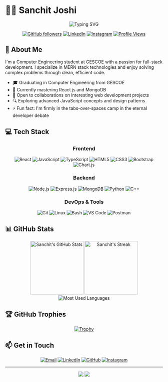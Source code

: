 # 👨‍💻 Sanchit Joshi

<div align="center">
  <img src="https://readme-typing-svg.demolab.com?font=Fira+Code&weight=600&size=22&pause=1000&color=6495ED&center=true&vCenter=true&random=false&width=435&lines=Computer+Engineering+Student;MERN+Stack+Developer;Always+Learning+New+Technologies" alt="Typing SVG" />
  <br>
  
  [![GitHub followers](https://img.shields.io/github/followers/Sanchit-Joshi?logo=GitHub&style=for-the-badge)](https://github.com/Sanchit-Joshi)
  [![LinkedIn](https://img.shields.io/badge/LinkedIn-Connect-blue?style=for-the-badge&logo=linkedin)](https://www.linkedin.com/in/sanchit-joshi644)
  [![Instagram](https://img.shields.io/badge/Instagram-Follow-E4405F?style=for-the-badge&logo=instagram&logoColor=white)](https://www.instagram.com/_.sanchit_joshi._)
  [![Profile Views](https://komarev.com/ghpvc/?username=Sanchit-Joshi&style=for-the-badge&color=blueviolet)](https://github.com/Sanchit-Joshi)
</div>

## 🚀 About Me

I'm a Computer Engineering student at GESCOE with a passion for full-stack development. I specialize in MERN stack technologies and enjoy solving complex problems through clean, efficient code.

- 🎓 Graduating in Computer Engineering from GESCOE
- 🌱 Currently mastering React.js and MongoDB
- 💼 Open to collaborations on interesting web development projects
- 🔍 Exploring advanced JavaScript concepts and design patterns
- ⚡ Fun fact: I'm firmly in the tabs-over-spaces camp in the eternal developer debate

## 💻 Tech Stack

<div align="center">

### Frontend
![React](https://img.shields.io/badge/React-20232A?style=for-the-badge&logo=react&logoColor=61DAFB)
![JavaScript](https://img.shields.io/badge/JavaScript-F7DF1E?style=for-the-badge&logo=javascript&logoColor=black)
![TypeScript](https://img.shields.io/badge/TypeScript-007ACC?style=for-the-badge&logo=typescript&logoColor=white)
![HTML5](https://img.shields.io/badge/HTML5-E34F26?style=for-the-badge&logo=html5&logoColor=white)
![CSS3](https://img.shields.io/badge/CSS3-1572B6?style=for-the-badge&logo=css3&logoColor=white)
![Bootstrap](https://img.shields.io/badge/Bootstrap-563D7C?style=for-the-badge&logo=bootstrap&logoColor=white)
![Chart.js](https://img.shields.io/badge/Chart.js-FF6384?style=for-the-badge&logo=chart.js&logoColor=white)

### Backend
![Node.js](https://img.shields.io/badge/Node.js-339933?style=for-the-badge&logo=nodedotjs&logoColor=white)
![Express.js](https://img.shields.io/badge/Express.js-000000?style=for-the-badge&logo=express&logoColor=white)
![MongoDB](https://img.shields.io/badge/MongoDB-4EA94B?style=for-the-badge&logo=mongodb&logoColor=white)
![Python](https://img.shields.io/badge/Python-3776AB?style=for-the-badge&logo=python&logoColor=white)
![C++](https://img.shields.io/badge/C%2B%2B-00599C?style=for-the-badge&logo=c%2B%2B&logoColor=white)

### DevOps & Tools
![Git](https://img.shields.io/badge/Git-F05032?style=for-the-badge&logo=git&logoColor=white)
![Linux](https://img.shields.io/badge/Linux-FCC624?style=for-the-badge&logo=linux&logoColor=black)
![Bash](https://img.shields.io/badge/Bash-4EAA25?style=for-the-badge&logo=gnu-bash&logoColor=white)
![VS Code](https://img.shields.io/badge/VS_Code-007ACC?style=for-the-badge&logo=visual-studio-code&logoColor=white)
![Postman](https://img.shields.io/badge/Postman-FF6C37?style=for-the-badge&logo=postman&logoColor=white)

</div>

## 📊 GitHub Stats

<div align="center">
  <img src="https://github-readme-stats.vercel.app/api?username=Sanchit-Joshi&show_icons=true&theme=tokyonight&hide_border=true" alt="Sanchit's GitHub Stats" height="170" />
  <img src="https://github-readme-streak-stats.herokuapp.com/?user=Sanchit-Joshi&theme=tokyonight&hide_border=true" alt="Sanchit's Streak" height="170" />
</div>

<div align="center">
  <img src="https://github-readme-stats.vercel.app/api/top-langs/?username=Sanchit-Joshi&layout=compact&theme=tokyonight&hide_border=true" alt="Most Used Languages" />
</div>

## 🏆 GitHub Trophies
<div align="center">
  
  [![Trophy](https://github-profile-trophy.vercel.app/?username=Sanchit-Joshi&theme=darkhub&column=7&margin-w=15&margin-h=15)](https://github.com/ryo-ma/github-profile-trophy)
</div>

<!--
## 🛠️ Featured Projects

Here are a few projects I'm proud of:
- 🌐 [Project Name 1](https://github.com/Sanchit-Joshi) - Brief description of the project goes here
- 📱 [Project Name 2](https://github.com/Sanchit-Joshi) - Brief description of the project goes here
- 🤖 [Project Name 3](https://github.com/Sanchit-Joshi) - Brief description of the project goes here
-->
## 📫 Get in Touch

<div align="center">
  
[![Email](https://img.shields.io/badge/Email-D14836?style=for-the-badge&logo=gmail&logoColor=white)](mailto:your.email@example.com)
[![LinkedIn](https://img.shields.io/badge/LinkedIn-0077B5?style=for-the-badge&logo=linkedin&logoColor=white)](https://www.linkedin.com/in/sanchit-joshi644)
[![GitHub](https://img.shields.io/badge/GitHub-100000?style=for-the-badge&logo=github&logoColor=white)](https://github.com/Sanchit-Joshi)
[![Instagram](https://img.shields.io/badge/Instagram-E4405F?style=for-the-badge&logo=instagram&logoColor=white)](https://www.instagram.com/_.sanchit_joshi._)

</div>

---

<div align="center">
  <img src="https://forthebadge.com/images/badges/built-with-love.svg" />
  <img src="https://forthebadge.com/images/badges/powered-by-coffee.svg" />
</div>
